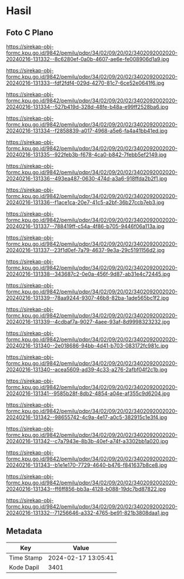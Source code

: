# Hasil

## Foto C Plano

https://sirekap-obj-formc.kpu.go.id/9842/pemilu/pdpr/34/02/09/20/02/3402092002020-20240216-131332--8c6280ef-0a0b-4607-ae6e-fe008906d1a9.jpg

https://sirekap-obj-formc.kpu.go.id/9842/pemilu/pdpr/34/02/09/20/02/3402092002020-20240216-131333--fdf2fdf4-029d-4270-81c7-6ce52e0641f6.jpg

https://sirekap-obj-formc.kpu.go.id/9842/pemilu/pdpr/34/02/09/20/02/3402092002020-20240216-131334--527b419d-328d-48fe-b48a-e99ff2528ba6.jpg

https://sirekap-obj-formc.kpu.go.id/9842/pemilu/pdpr/34/02/09/20/02/3402092002020-20240216-131334--f2858839-a017-4968-a5e6-fa4a41bb41ed.jpg

https://sirekap-obj-formc.kpu.go.id/9842/pemilu/pdpr/34/02/09/20/02/3402092002020-20240216-131335--922feb3b-f678-4ca0-b842-7febb5ef2149.jpg

https://sirekap-obj-formc.kpu.go.id/9842/pemilu/pdpr/34/02/09/20/02/3402092002020-20240216-131336--493ea487-0630-474d-a3a6-918ffda2b2f1.jpg

https://sirekap-obj-formc.kpu.go.id/9842/pemilu/pdpr/34/02/09/20/02/3402092002020-20240216-131336--f1ace1ca-20e7-41c5-a2bf-36b27ccb7eb3.jpg

https://sirekap-obj-formc.kpu.go.id/9842/pemilu/pdpr/34/02/09/20/02/3402092002020-20240216-131337--788419ff-c54a-4f86-b705-9446f06a113a.jpg

https://sirekap-obj-formc.kpu.go.id/9842/pemilu/pdpr/34/02/09/20/02/3402092002020-20240216-131337--23f1d0ef-7a79-4637-9e3a-29c5191156d2.jpg

https://sirekap-obj-formc.kpu.go.id/9842/pemilu/pdpr/34/02/09/20/02/3402092002020-20240216-131338--343687c2-0e0a-456f-9d87-ab31e4c72445.jpg

https://sirekap-obj-formc.kpu.go.id/9842/pemilu/pdpr/34/02/09/20/02/3402092002020-20240216-131339--78aa9244-9307-46b8-82ba-1ade565bc1f2.jpg

https://sirekap-obj-formc.kpu.go.id/9842/pemilu/pdpr/34/02/09/20/02/3402092002020-20240216-131339--4cdbaf7a-9027-4aee-93af-8d9998323232.jpg

https://sirekap-obj-formc.kpu.go.id/9842/pemilu/pdpr/34/02/09/20/02/3402092002020-20240216-131340--2e018686-94bb-4d41-b703-083172fc981c.jpg

https://sirekap-obj-formc.kpu.go.id/9842/pemilu/pdpr/34/02/09/20/02/3402092002020-20240216-131340--acea5609-ad39-4c33-a276-2afbf04f2c1b.jpg

https://sirekap-obj-formc.kpu.go.id/9842/pemilu/pdpr/34/02/09/20/02/3402092002020-20240216-131341--9585b28f-8db2-4854-a04e-af355c9d6204.jpg

https://sirekap-obj-formc.kpu.go.id/9842/pemilu/pdpr/34/02/09/20/02/3402092002020-20240216-131342--98655742-4c9a-4e17-a0c5-382915c1e3f4.jpg

https://sirekap-obj-formc.kpu.go.id/9842/pemilu/pdpr/34/02/09/20/02/3402092002020-20240216-131342--c7a7943e-8b3b-40ef-a74f-a3302bb1a020.jpg

https://sirekap-obj-formc.kpu.go.id/9842/pemilu/pdpr/34/02/09/20/02/3402092002020-20240216-131343--b1e1e170-7729-4640-b476-f841637b8ce8.jpg

https://sirekap-obj-formc.kpu.go.id/9842/pemilu/pdpr/34/02/09/20/02/3402092002020-20240216-131343--ff6ff856-bb3a-4128-b088-19dc7bd87822.jpg

https://sirekap-obj-formc.kpu.go.id/9842/pemilu/pdpr/34/02/09/20/02/3402092002020-20240216-131332--71256646-a332-4765-be91-821b3808daa1.jpg


## Metadata

| Key        | Value               |
| ---------- | ------------------- |
| Time Stamp | 2024-02-17 13:05:41 |
| Kode Dapil | 3401                |



